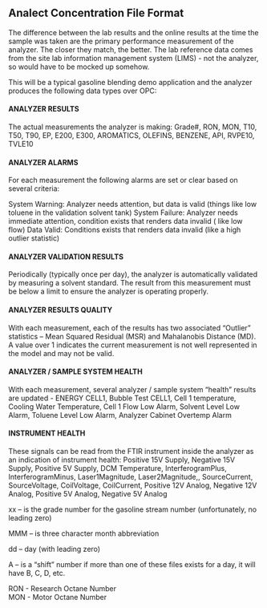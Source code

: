 ## Analect Concentration File Format

The difference between the lab results and the online results at the time the sample was taken are the primary performance measurement of the analyzer.  The closer they match, the better.   The lab reference data comes from the site lab information management system (LIMS) - not the analyzer, so would have to be mocked up somehow.


 
This will be a typical gasoline blending demo application and the analyzer produces the following data types over OPC:

#### ANALYZER RESULTS
The actual measurements the analyzer is making:  Grade#, RON, MON, T10, T50, T90, EP, E200, E300, AROMATICS, OLEFINS, BENZENE, API, RVPE10, TVLE10

#### ANALYZER ALARMS
For each measurement the following alarms are set or clear based on several criteria:

System Warning:  Analyzer needs attention, but data is valid (things like low toluene in the validation solvent tank)
System Failure: Analyzer needs immediate attention, condition exists that renders data invalid ( like low flow)
Data Valid: Conditions exists that renders data invalid (like a high outlier statistic)

#### ANALYZER VALIDATION RESULTS
Periodically (typically once per day), the analyzer is automatically validated by measuring a solvent standard.  The result from this measurement must be below a limit to ensure the analyzer is operating properly.

#### ANALYZER RESULTS QUALITY
With each measurement, each of the results has two associated “Outlier” statistics – Mean Squared Residual (MSR) and Mahalanobis Distance (MD).  A value over 1 indicates the current measurement is not well represented in the model and may not be valid. 

#### ANALYZER / SAMPLE SYSTEM HEALTH
With each measurement, several analyzer / sample system “health” results are updated - ENERGY CELL1, Bubble Test CELL1, Cell 1 temperature, Cooling Water Temperature, Cell 1 Flow Low Alarm, Solvent Level Low Alarm, Toluene Level Low Alarm, Analyzer Cabinet Overtemp Alarm

#### INSTRUMENT HEALTH
These signals can be read from the FTIR instrument inside the analyzer as an indication of instrument health:  Positive 15V Supply, Negative 15V Supply, Positive 5V Supply, DCM Temperature, InterferogramPlus, InterferogramMinus, Laser1Magnitude, Laser2Magnitude,, SourceCurrent, SourceVoltage, CoilVoltage, CoilCurrent, Positive 12V Analog, Negative 12V Analog, Positive 5V Analog, Negative 5V Analog


xx – is the grade number for the gasoline stream number (unfortunately, no leading zero)

MMM – is three character month abbreviation

dd – day (with leading zero)

A – is a “shift” number if more than one of these files exists for a day, it will have B, C, D, etc. 

RON - Research Octane Number</br>
MON - Motor Octane Number

